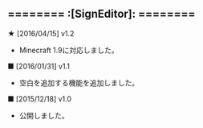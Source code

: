 ======== :[**SignEditor**]: ========
-----------

**★** [2016/04/15] v1.2
- Minecraft 1.9に対応しました。

**■** [2016/01/31] v1.1
- 空白を追加する機能を追加しました。

**■** [2015/12/18] v1.0
- 公開しました。